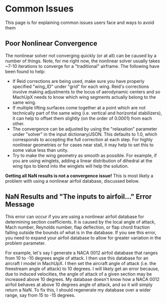 # Common Issues
This page is for explaining common issues users face and ways to avoid them

## Poor Nonlinear Convergence
The nonlinear solver not converging quickly (or at all) can be caused by a number of things. Note, for me right now, the nonlinear solver usually takes ~7-10 iterations to converge for a "traditional" airframe. The following have been found to help:

* If Reid corrections are being used, make sure you have properly specified "wing_ID" under "grid" for each wing. Reid's corrections involve making adjustments to the locus of aerodynamic centers and so MachUpX needs to know which wing segments actually belong to the same wing.
* If multiple lifting surfaces come together at a point which are not technically part of the same wing (i.e. vertical and horizontal stabilizers), it can help to offset them slightly (on the order of 0.0001) from each other.
* The convergence can be adjusted by using the "relaxation" parameter under "solver" in the input dictionary/JSON. This defaults to 1.0, which corresponds to accepting the full correction at each step. For highly nonlinear geometries or for cases near stall, it may help to set this to some value less than unity.
* Try to make the wing geometry as smooth as possible. For example, if you are using winglets, adding a linear distribution of dihedral at the wing tips to blend into the winglets will help the solution.

**Getting all NaN results is not a convergence issue!** This is most likely a problem with using a nonlinear airfoil database, discussed below.

## NaN Results and "The inputs to airfoil..." Error Message
This error can occur if you are using a nonlinear airfoil database for determining section coefficients. It is caused by the local angle of attack, Mach number, Reynolds number, flap deflection, or flap chord fraction falling outside the bounds of what is in the database. If you see this error, you need to expand your airfoil database to allow for greater variation in the problem parameter.

For example, let's say I generate a NACA 0012 airfoil database that ranges from 10 to -10 degrees angle of attack. I then use this database for an aircraft I model in MachUpX. I then set the aircraft angle of attack (i.e. the freestream angle of attack) to 10 degrees. I will likely get an error because, due to induced velocities, the angle of attack of a given section may be increased above 10 degrees. My database doesn't know how a NACA 0012 airfoil behaves at above 10 degrees angle of attack, and so it will simply return a NaN. To fix this, I should regenerate my database over a wider range, say from 15 to -15 degrees.
